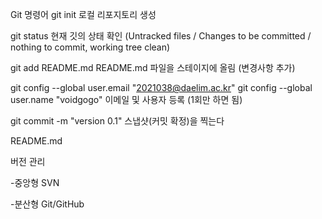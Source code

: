 ﻿Git 명령어
git init
로컬 리포지토리 생성

git status
현재 깃의 상태 확인
(Untracked files / Changes to be committed / nothing to commit, working tree clean)

git add README.md
README.md 파일을 스테이지에 올림 (변경사항 추가)

git config --global user.email "2021038@daelim.ac.kr"
git config --global user.name "voidgogo"
이메일 및 사용자 등록 (1회만 하면 됨)

git commit -m "version 0.1"
스냅샷(커밋 확정)을 찍는다




README.md

버전 관리

-중앙형
SVN

-분산형
Git/GitHub


